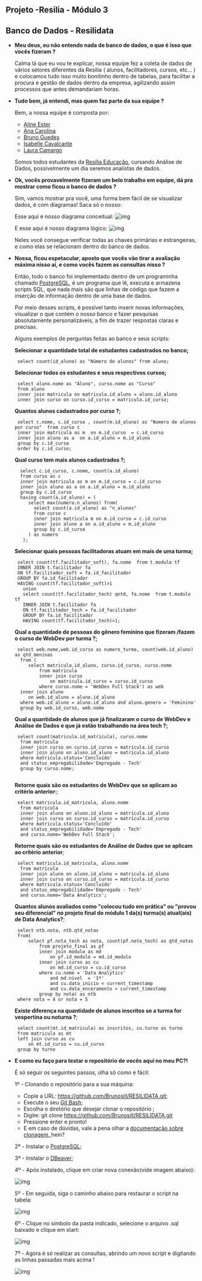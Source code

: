 ## Projeto -Resilia - Módulo 3
## Banco de Dados - Resilidata
- **Meu deus, eu não entendo nada de banco de dados, o que é isso que vocês fizeram ?**

   Calma lá que eu vou te explicar, nossa equipe fez a coleta de dados de vários setores diferentes da Resilia ( alunos, facilitadores, cursos, etc... )
   e colocamos tudo isso muito bonitinho dentro de tabelas, para facilitar a procura e gestão de dados dentro da empresa, agilizando assim processos que antes
   demandariam horas.

- **Tudo bem, já entendi, mas quem faz parte da sua equipe ?**

   Bem, a nossa equipe é composta por:
  
   - [Aline Ester ](https://github.com/enilaester)
   - [Ana Carolina](https://github.com/amoralles)
   - [Bruno Guedes](https://github.com/Brunosill)
   - [Isabelle Cavalcante](https://github.com/isa-sputnik)
   - [Laura Camargo](https://github.com/LauraCamargo-tech)
  
   Somos todos estudantes da [Resilia Educação](https://www.resilia.com.br/), cursando Análise de Dados, possivelmente um dia seremos analistas de dados.
 
 - **Ok, vocês provavelmente fizeram um belo trabalho em equipe, dá pra mostrar como ficou o banco de dados ?**
 
   Sim, vamos  mostrar pra você, uma forma bem fácil de se visualizar dados, é com diagramas! Saca só o nosso:
   
   Esse aqui é nosso diagrama conceitual:
  ![img](https://i.imgur.com/xs38oaZ.png)
   
   E esse aqui é nosso diagrama lógico:
   ![img](https://media.discordapp.net/attachments/1006252649525547038/1014657528157704272/logico_TESTE1.png)
   
   
   Neles você consegue verificar todas as chaves primárias e estrangeiras, e como elas se relacionam dentro do banco de dados.
   
 - **Nossa, ficou espetacular, aposto que vocês vão tirar a avaliação máxima nisso aí, e como vocês fazem as consultas nisso ?**
 
   Então, todo o banco foi implementado dentro de um programinha chamado [PostgreSQL](https://www.postgresql.org/), é um programa que lê, executa e armazena
   scripts SQL, que nada mais são que linhas de código que fazem a inserção de informação dentro de uma base de dados.
   
   Por meio desses scripts, é possível tanto inserir novas informações, visualizar o que contém o nosso banco e fazer pesquisas
   absolutamente personalizáveis, a fim de trazer respostas claras e precisas.
   
   Alguns exemplos de perguntas feitas ao banco e seus scripts:
   
   **Selecionar a quantidade total de estudantes cadastrados no banco;**
   ```
    select count(id_aluno) as "Número de alunos" from aluno;
   ```

   **Selecionar todos os estudantes e seus respectivos cursos;**
   ```
    select aluno.nome as "Aluno", curso.nome as "Curso"
    from aluno
    inner join matricula on matricula.id_aluno = aluno.id_aluno
    inner join curso on curso.id_curso = matricula.id_curso;
   ```
   
   **Quantos alunos cadastrados por curso ?;**
   ```
    select c.nome, c.id_curso , count(m.id_aluno) as "Numero de alunos por curso"  from curso c 
    inner join matricula as m  on m.id_curso  = c.id_curso 
    inner join aluno as a  on a.id_aluno = m.id_aluno
    group by c.id_curso 
    order by c.id_curso;
   ```
   
   **Qual curso tem mais alunos cadastrados ?;**
   ```
	 select c.id_curso, c.nome, count(a.id_aluno) 
	 from curso as c 
	 inner join matricula as m on m.id_curso = c.id_curso 
	 inner join aluno as a on a.id_aluno = m.id_aluno 
	 group by c.id_curso
	 having count(a.id_aluno) = (
	    select max(numero.n_alunos) from(
	      select count(a.id_aluno) as "n_alunos"
	      from curso c 
	      inner join matricula m on m.id_curso = c.id_curso 
	      inner join aluno a on a.id_aluno = m.id_aluno 
	      group by c.id_curso 
	    ) as numero
	  ); 
   ```

   **Selecionar quais pessoas facilitadoras atuam em mais de uma turma;**
   ```
    select count(tf.facilitador_soft), fa.nome  from t.modulo tf
    INNER JOIN t.facilitador fa
    ON tf.facilitador_soft = fa.id_facilitador
    GROUP BY fa.id_facilitador
    HAVING count(tf.facilitador_soft)>1
      union
      select count(tf.facilitador_tech) qntd, fa.nome  from t.modulo tf
      INNER JOIN t.facilitador fa
      ON tf.facilitador_tech = fa.id_facilitador
      GROUP BY fa.id_facilitador
      HAVING count(tf.facilitador_tech)>1;
   ```
  
    **Qual a quantidade de pessoas do gênero feminino que fizeram /fazem o curso de WebDev por turma ?;**
   ```
    select web.nome,web.id_curso as numero_turma, count(web.id_aluno) as qtd_meninas
	 from (
		select matricula.id_aluno, curso.id_curso, curso.nome
			from matricula 
			inner join curso
				on matricula.id_curso = curso.id_curso
			where curso.nome = 'WebDev Full Stack') as web
	 inner join aluno
		on web.id_aluno = aluno.id_aluno
	 where web.id_aluno = aluno.id_aluno and aluno.genero = 'Feminino'
	 group by web.id_curso, web.nome
    ```
    
    **Qual a quantidade de alunos que já finalizaram o curso de WebDev e Análise de Dados e que já estão trabalhando na área tech ?;**
   ```
    select count(matricula.id_matricula), curso.nome 
	 from matricula
	 inner join curso on curso.id_curso = matricula.id_curso
	 inner join aluno on aluno.id_aluno = matricula.id_aluno
	 where matricula.status='Concluído'
	 and status_empregabilidade='Empregado - Tech'  
	 group by curso.nome;
	
   ```
   **Retorne quais são os estudantes de WebDev que se aplicam ao critério anterior:**;
   ```
    select matricula.id_matricula, aluno.nome
	 from matricula 
	 inner join aluno on aluno.id_aluno = matricula.id_aluno
	 inner join curso on curso.id_curso = matricula.id_curso
	 where matricula.status='Concluído'
	 and status_empregabilidade='Empregado - Tech'
	 and curso.nome='WebDev Full Stack';
   ```
   **Retorne quais são os estudantes de Análise de Dados que se aplicam ao critério anterior**;
   ```
    select matricula.id_matricula, aluno.nome
	 from matricula 
	 inner join aluno on aluno.id_aluno = matricula.id_aluno
	 inner join curso on curso.id_curso = matricula.id_curso
	 where matricula.status='Concluído'
	 and status_empregabilidade='Empregado - Tech'
	 and curso.nome='Data Analytics';
   ```
   **Quantos alunos avaliados como "colocou tudo em prática" ou "provou seu diferencial" no projeto final do módulo 1 da(s) turma(s) atual(ais) de Data Analytics?**;
   ```
    select ntb.nota, ntb.qtd_notas
    from(
        select pf.nota_tech as nota, count(pf.nota_tech) as qtd_notas
            from projeto_final as pf
            inner join modulo as md
                on pf.id_modulo = md.id_modulo 
            inner join curso as cu
                on md.id_curso = cu.id_curso
            where cu.nome = 'Data Analytics' 
                and md.nivel  = '1º' 
                and cu.data_inicio < current_timestamp
                and cu.data_enceramento > current_timestamp
            group by nota) as ntb
    where nota = 4 or nota = 5 
   ```
   **Existe diferença na quantidade de alunos inscritos se a turma for vespertina ou noturna ?**;
   ```
    select count(mt.id_matricula) as inscritos, cu.turno as turno
    from matricula as mt
    left join curso as cu
        on mt.id_curso = cu.id_curso
    group by turno
   ```
 -  **E como eu faço para testar o repositório de vocês aqui no meu PC?!**
  
    É só seguir os seguintes passos, olha só como é fácil:
    
    1º - Clonando o repositório para a sua máquina:
    - Copie a URL: https://github.com/Brunosill/RESILIDATA.git;
    - Execute o seu [Git Bash](https://git-scm.com/downloads);
     - Escolha o diretório que desejar clonar o repositório ;
    - Digite: git clone https://github.com/Brunosill/RESILIDATA.git
     - Pressione enter e pronto! 
     - E em caso de dúvidas, vale a pena olhar a [documentação sobre clonagem, ](https://docs.github.com/pt/repositories/creating-and-managing-repositories/cloning-a-repository)hein? 
     
     2º  - Instalar o [PostgreSQL](https://www.postgresql.org/download/);
     
     3º - Instalar o [DBeaver](https://dbeaver.io/files/dbeaver-ce-latest-x86_64-setup.exe);
     
     4º - Após instalado, clique em criar nova conexão(vide imagem abaixo):
     
     ![img](https://i.imgur.com/guuX3aa.png)
     
     5º - Em seguida, siga o caminho abaixo para restaurar o script na tabela:
     
     ![img](https://i.imgur.com/yKpeZAh.png)
     
     6º - Clique no símbolo da pasta indicado, selecione o arquivo .sql baixado e clique em start:
     
     ![img](https://i.imgur.com/LDjKEgb.png)
     
     7º - Agora é só realizar as consultas, abrindo um novo script e digitando as linhas passadas mais acima !
     
     ![img](https://i.imgur.com/A30zgO8.png)
  
    
    
